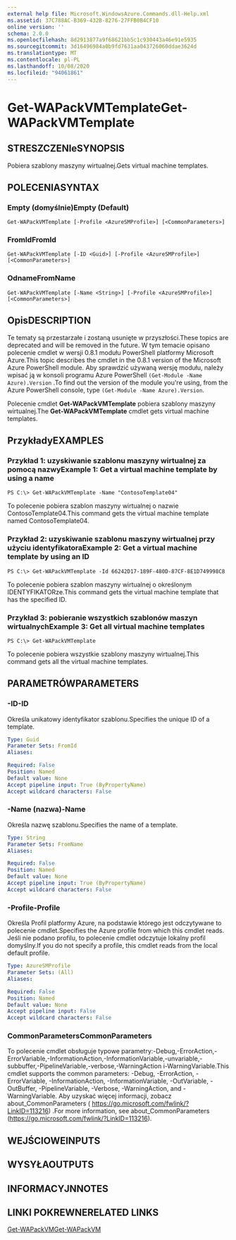 ```yaml
---
external help file: Microsoft.WindowsAzure.Commands.dll-Help.xml
ms.assetid: 37C788AC-B369-432B-8276-27FFB0B4CF10
online version: ''
schema: 2.0.0
ms.openlocfilehash: 8d2913877a9f68621bb5c1c930443a46e91e5935
ms.sourcegitcommit: 3d16496984a0b9fd7631aa043726060ddae3624d
ms.translationtype: MT
ms.contentlocale: pl-PL
ms.lasthandoff: 10/08/2020
ms.locfileid: "94061861"
---
```

# <span data-ttu-id="5da2b-101">Get-WAPackVMTemplate</span><span class="sxs-lookup"><span data-stu-id="5da2b-101">Get-WAPackVMTemplate</span></span>

## <span data-ttu-id="5da2b-102">STRESZCZENIe</span><span class="sxs-lookup"><span data-stu-id="5da2b-102">SYNOPSIS</span></span>
<span data-ttu-id="5da2b-103">Pobiera szablony maszyny wirtualnej.</span><span class="sxs-lookup"><span data-stu-id="5da2b-103">Gets virtual machine templates.</span></span>

## <span data-ttu-id="5da2b-104">POLECENIA</span><span class="sxs-lookup"><span data-stu-id="5da2b-104">SYNTAX</span></span>

### <span data-ttu-id="5da2b-105">Empty (domyślnie)</span><span class="sxs-lookup"><span data-stu-id="5da2b-105">Empty (Default)</span></span>
```
Get-WAPackVMTemplate [-Profile <AzureSMProfile>] [<CommonParameters>]
```

### <span data-ttu-id="5da2b-106">FromId</span><span class="sxs-lookup"><span data-stu-id="5da2b-106">FromId</span></span>
```
Get-WAPackVMTemplate [-ID <Guid>] [-Profile <AzureSMProfile>] [<CommonParameters>]
```

### <span data-ttu-id="5da2b-107">Odname</span><span class="sxs-lookup"><span data-stu-id="5da2b-107">FromName</span></span>
```
Get-WAPackVMTemplate [-Name <String>] [-Profile <AzureSMProfile>] [<CommonParameters>]
```

## <span data-ttu-id="5da2b-108">Opis</span><span class="sxs-lookup"><span data-stu-id="5da2b-108">DESCRIPTION</span></span>
<span data-ttu-id="5da2b-109">Te tematy są przestarzałe i zostaną usunięte w przyszłości.</span><span class="sxs-lookup"><span data-stu-id="5da2b-109">These topics are deprecated and will be removed in the future.</span></span>
<span data-ttu-id="5da2b-110">W tym temacie opisano polecenie cmdlet w wersji 0.8.1 modułu PowerShell platformy Microsoft Azure.</span><span class="sxs-lookup"><span data-stu-id="5da2b-110">This topic describes the cmdlet in the 0.8.1 version of the Microsoft Azure PowerShell module.</span></span>
<span data-ttu-id="5da2b-111">Aby sprawdzić używaną wersję modułu, należy wpisać ją w konsoli programu Azure PowerShell `(Get-Module -Name Azure).Version` .</span><span class="sxs-lookup"><span data-stu-id="5da2b-111">To find out the version of the module you're using, from the Azure PowerShell console, type `(Get-Module -Name Azure).Version`.</span></span>

<span data-ttu-id="5da2b-112">Polecenie cmdlet **Get-WAPackVMTemplate** pobiera szablony maszyny wirtualnej.</span><span class="sxs-lookup"><span data-stu-id="5da2b-112">The **Get-WAPackVMTemplate** cmdlet gets virtual machine templates.</span></span>

## <span data-ttu-id="5da2b-113">Przykłady</span><span class="sxs-lookup"><span data-stu-id="5da2b-113">EXAMPLES</span></span>

### <span data-ttu-id="5da2b-114">Przykład 1: uzyskiwanie szablonu maszyny wirtualnej za pomocą nazwy</span><span class="sxs-lookup"><span data-stu-id="5da2b-114">Example 1: Get a virtual machine template by using a name</span></span>
```
PS C:\> Get-WAPackVMTemplate -Name "ContosoTemplate04"
```

<span data-ttu-id="5da2b-115">To polecenie pobiera szablon maszyny wirtualnej o nazwie ContosoTemplate04.</span><span class="sxs-lookup"><span data-stu-id="5da2b-115">This command gets the virtual machine template named ContosoTemplate04.</span></span>

### <span data-ttu-id="5da2b-116">Przykład 2: uzyskiwanie szablonu maszyny wirtualnej przy użyciu identyfikatora</span><span class="sxs-lookup"><span data-stu-id="5da2b-116">Example 2: Get a virtual machine template by using an ID</span></span>
```
PS C:\> Get-WAPackVMTemplate -Id 66242D17-189F-480D-87CF-8E1D749998C8
```

<span data-ttu-id="5da2b-117">To polecenie pobiera szablon maszyny wirtualnej o określonym IDENTYFIKATORze.</span><span class="sxs-lookup"><span data-stu-id="5da2b-117">This command gets the virtual machine template that has the specified ID.</span></span>

### <span data-ttu-id="5da2b-118">Przykład 3: pobieranie wszystkich szablonów maszyn wirtualnych</span><span class="sxs-lookup"><span data-stu-id="5da2b-118">Example 3: Get all virtual machine templates</span></span>
```
PS C:\> Get-WAPackVMTemplate
```

<span data-ttu-id="5da2b-119">To polecenie pobiera wszystkie szablony maszyny wirtualnej.</span><span class="sxs-lookup"><span data-stu-id="5da2b-119">This command gets all the virtual machine templates.</span></span>

## <span data-ttu-id="5da2b-120">PARAMETRÓW</span><span class="sxs-lookup"><span data-stu-id="5da2b-120">PARAMETERS</span></span>

### <span data-ttu-id="5da2b-121">-ID</span><span class="sxs-lookup"><span data-stu-id="5da2b-121">-ID</span></span>
<span data-ttu-id="5da2b-122">Określa unikatowy identyfikator szablonu.</span><span class="sxs-lookup"><span data-stu-id="5da2b-122">Specifies the unique ID of a template.</span></span>

```yaml
Type: Guid
Parameter Sets: FromId
Aliases:

Required: False
Position: Named
Default value: None
Accept pipeline input: True (ByPropertyName)
Accept wildcard characters: False
```

### <span data-ttu-id="5da2b-123">-Name (nazwa)</span><span class="sxs-lookup"><span data-stu-id="5da2b-123">-Name</span></span>
<span data-ttu-id="5da2b-124">Określa nazwę szablonu.</span><span class="sxs-lookup"><span data-stu-id="5da2b-124">Specifies the name of a template.</span></span>

```yaml
Type: String
Parameter Sets: FromName
Aliases:

Required: False
Position: Named
Default value: None
Accept pipeline input: True (ByPropertyName)
Accept wildcard characters: False
```

### <span data-ttu-id="5da2b-125">-Profile</span><span class="sxs-lookup"><span data-stu-id="5da2b-125">-Profile</span></span>
<span data-ttu-id="5da2b-126">Określa Profil platformy Azure, na podstawie którego jest odczytywane to polecenie cmdlet.</span><span class="sxs-lookup"><span data-stu-id="5da2b-126">Specifies the Azure profile from which this cmdlet reads.</span></span>
<span data-ttu-id="5da2b-127">Jeśli nie podano profilu, to polecenie cmdlet odczytuje lokalny profil domyślny.</span><span class="sxs-lookup"><span data-stu-id="5da2b-127">If you do not specify a profile, this cmdlet reads from the local default profile.</span></span>

```yaml
Type: AzureSMProfile
Parameter Sets: (All)
Aliases:

Required: False
Position: Named
Default value: None
Accept pipeline input: False
Accept wildcard characters: False
```

### <span data-ttu-id="5da2b-128">CommonParameters</span><span class="sxs-lookup"><span data-stu-id="5da2b-128">CommonParameters</span></span>
<span data-ttu-id="5da2b-129">To polecenie cmdlet obsługuje typowe parametry:-Debug,-ErrorAction,-ErrorVariable,-InformationAction,-InformationVariable,-unvariable,-subbuffer,-PipelineVariable,-verbose,-WarningAction i-WarningVariable.</span><span class="sxs-lookup"><span data-stu-id="5da2b-129">This cmdlet supports the common parameters: -Debug, -ErrorAction, -ErrorVariable, -InformationAction, -InformationVariable, -OutVariable, -OutBuffer, -PipelineVariable, -Verbose, -WarningAction, and -WarningVariable.</span></span> <span data-ttu-id="5da2b-130">Aby uzyskać więcej informacji, zobacz about_CommonParameters ( https://go.microsoft.com/fwlink/?LinkID=113216) .</span><span class="sxs-lookup"><span data-stu-id="5da2b-130">For more information, see about_CommonParameters (https://go.microsoft.com/fwlink/?LinkID=113216).</span></span>

## <span data-ttu-id="5da2b-131">WEJŚCIOWE</span><span class="sxs-lookup"><span data-stu-id="5da2b-131">INPUTS</span></span>

## <span data-ttu-id="5da2b-132">WYSYŁA</span><span class="sxs-lookup"><span data-stu-id="5da2b-132">OUTPUTS</span></span>

## <span data-ttu-id="5da2b-133">INFORMACYJN</span><span class="sxs-lookup"><span data-stu-id="5da2b-133">NOTES</span></span>

## <span data-ttu-id="5da2b-134">LINKI POKREWNE</span><span class="sxs-lookup"><span data-stu-id="5da2b-134">RELATED LINKS</span></span>

[<span data-ttu-id="5da2b-135">Get-WAPackVM</span><span class="sxs-lookup"><span data-stu-id="5da2b-135">Get-WAPackVM</span></span>](./Get-WAPackVM.md)


